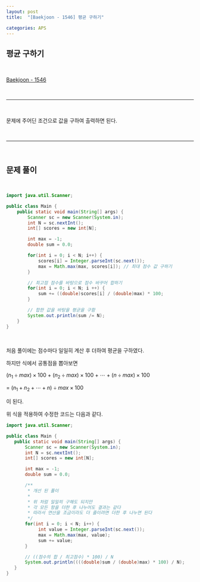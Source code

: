 ```yaml
---
layout: post
title:  "[Baekjoon - 1546] 평균 구하기"

categories: APS
---
```


## 평균 구하기

<br>

[Baekjoon - 1546](https://www.acmicpc.net/problem/1546)

<br>

***

<br>

문제에 주어딘 조건으로 값을 구하여 출력하면 된다.

<br>

***

<br>

## 문제 풀이

<br>

```java
import java.util.Scanner;

public class Main {
    public static void main(String[] args) {
        Scanner sc = new Scanner(System.in);
        int N = sc.nextInt();
        int[] scores = new int[N];

        int max = -1;
        double sum = 0.0;

        for(int i = 0; i < N; i++) {
            scores[i] = Integer.parseInt(sc.next());
            max = Math.max(max, scores[i]); // 최대 점수 값 구하기
        }

        // 최고점 점수를 바탕으로 점수 바꾸어 합하기
        for(int i = 0; i < N; i ++) {
            sum += ((double)scores[i] / (double)max) * 100;
        }

        // 합한 값을 바탕을 평균을 구함
        System.out.println(sum /= N);
    }
}
```

<br>

처음 풀이에는 점수마다 일일히 계산 후 더하여 평균을 구하였다.

하지만 식에서 공통점을 뽑아보면

($n_{1} \div max) \times 100$ + ($n_{2} \div max) \times 100$ + $\cdots$ + ($n \div max) \times 100$

 = $(n_{1} + n_{2} + \cdots + n) \div max \times 100$

 이 된다.

 위 식을 적용하여 수정한 코드는 다음과 같다.

 ```java
import java.util.Scanner;

public class Main {
    public static void main(String[] args) {
        Scanner sc = new Scanner(System.in);
        int N = sc.nextInt();
        int[] scores = new int[N];

        int max = -1;
        double sum = 0.0;

        /**
         * 개선 된 풀이
         *
         * 위 처럼 일일히 구해도 되지만
         * 각 모든 항을 더한 후 나누어도 결과는 같다
         * 따라서 연산을 조금이라도 더 줄이려면 더한 후 나누면 된다
         */
        for(int i = 0; i < N; i++) {
             int value = Integer.parseInt(sc.next());
             max = Math.max(max, value);
             sum += value;
        }

        // ((점수의 합 / 최고점수) * 100) / N
        System.out.println((((double)sum / (double)max) * 100) / N);
    }
}

 ```